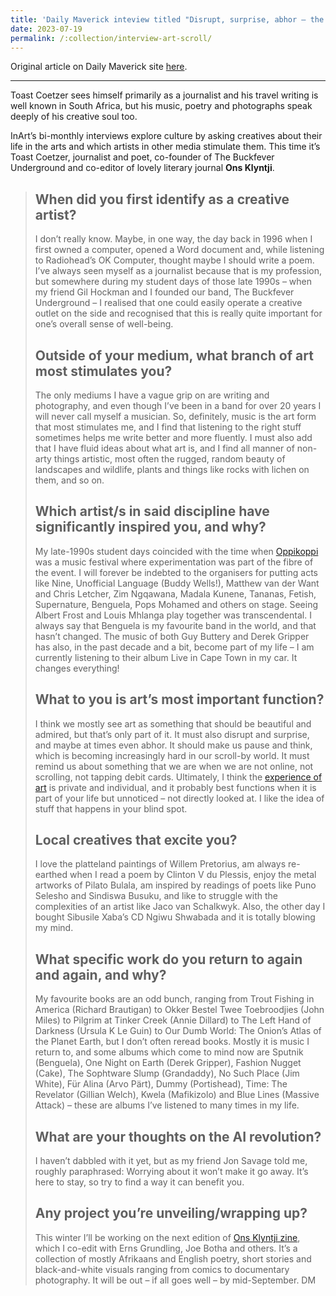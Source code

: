 ```yaml
---
title: 'Daily Maverick inteview titled "Disrupt, surprise, abhor – the role of art in our scroll-by world, according to Toast Coetzer"'
date: 2023-07-19
permalink: /:collection/interview-art-scroll/
---
```


Original article on Daily Maverick site [here](https://www.dailymaverick.co.za/article/2023-07-19-toast-coetzer-disrupt-surprise-abhor-in-a-scroll-by-world/
).

---

Toast Coetzer sees himself primarily as a journalist and his travel writing is well known in South Africa, but his music, poetry and photographs speak deeply of his creative soul too.

InArt’s bi-monthly interviews explore culture by asking creatives about their life in the arts and which artists in other media stimulate them. This time it’s Toast Coetzer, journalist and poet, co-founder of The Buckfever Underground and co-editor of lovely literary journal **Ons Klyntji**.

> ## When did you first identify as a creative artist?
>
> I don’t really know. Maybe, in one way, the day back in 1996 when I first owned a computer, opened a Word document and, while listening to Radiohead’s OK Computer, thought maybe I should write a poem. I’ve always seen myself as a journalist because that is my profession, but somewhere during my student days of those late 1990s – when my friend Gil Hockman and I founded our band, The Buckfever Underground – I realised that one could easily operate a creative outlet on the side and recognised that this is really quite important for one’s overall sense of well-being.
>
> ## Outside of your medium, what branch of art most stimulates you?
>
> The only mediums I have a vague grip on are writing and photography, and even though I’ve been in a band for over 20 years I will never call myself a musician. So, definitely, music is the art form that most stimulates me, and I find that listening to the right stuff sometimes helps me write better and more fluently. I must also add that I have fluid ideas about what art is, and I find all manner of non-arty things artistic, most often the rugged, random beauty of landscapes and wildlife, plants and things like rocks with lichen on them, and so on.
>
> ## Which artist/s in said discipline have significantly inspired you, and why?
> 
> My late-1990s student days coincided with the time when [Oppikoppi](https://www.dailymaverick.co.za/article/2011-08-08-oppikoppi-2011-the-dust-the-bands-and-the-dust-a-photo-essay/) was a music festival where experimentation was part of the fibre of the event. I will forever be indebted to the organisers for putting acts like Nine, Unofficial Language (Buddy Wells!), Matthew van der Want and Chris Letcher, Zim Ngqawana, Madala Kunene, Tananas, Fetish, Supernature, Benguela, Pops Mohamed and others on stage. Seeing Albert Frost and Louis Mhlanga play together was transcendental. I always say that Benguela is my favourite band in the world, and that hasn’t changed. The music of both Guy Buttery and Derek Gripper has also, in the past decade and a bit, become part of my life – I am currently listening to their album Live in Cape Town in my car. It changes everything!
> 
> ## What to you is art’s most important function?
> 
> I think we mostly see art as something that should be beautiful and admired, but that’s only part of it. It must also disrupt and surprise, and maybe at times even abhor. It should make us pause and think, which is becoming increasingly hard in our scroll-by world. It must remind us about something that we are when we are not online, not scrolling, not tapping debit cards. Ultimately, I think the [experience of art](https://www.dailymaverick.co.za/article/2023-01-11-bumper-sa-art-scene-rises-to-challenges-of-covid-ai-and-sustainability/) is private and individual, and it probably best functions when it is part of your life but unnoticed – not directly looked at. I like the idea of stuff that happens in your blind spot.
> 
> ## Local creatives that excite you?
> 
> I love the platteland paintings of Willem Pretorius, am always re-earthed when I read a poem by Clinton V du Plessis, enjoy the metal artworks of Pilato Bulala, am inspired by readings of poets like Puno Selesho and Sindiswa Busuku, and like to struggle with the complexities of an artist like Jaco van Schalkwyk. Also, the other day I bought Sibusile Xaba’s CD Ngiwu Shwabada and it is totally blowing my mind.
> 
> ## What specific work do you return to again and again, and why?
> 
> My favourite books are an odd bunch, ranging from Trout Fishing in America (Richard Brautigan) to Okker Bestel Twee Toebroodjies (John Miles) to Pilgrim at Tinker Creek (Annie Dillard) to The Left Hand of Darkness (Ursula K Le Guin) to Our Dumb World: The Onion’s Atlas of the Planet Earth, but I don’t often reread books. Mostly it is music I return to, and some albums which come to mind now are Sputnik (Benguela), One Night on Earth (Derek Gripper), Fashion Nugget (Cake), The Sophtware Slump (Grandaddy), No Such Place (Jim White), Für Alina (Arvo Pärt), Dummy (Portishead), Time: The Revelator (Gillian Welch), Kwela (Mafikizolo) and Blue Lines (Massive Attack) – these are albums I’ve listened to many times in my life.
> 
> ## What are your thoughts on the AI revolution?
> 
> I haven’t dabbled with it yet, but as my friend Jon Savage told me, roughly paraphrased: Worrying about it won’t make it go away. It’s here to stay, so try to find a way it can benefit you.
> 
> ## Any project you’re unveiling/wrapping up?
> 
> This winter I’ll be working on the next edition of [Ons Klyntji zine](https://klyntji.com/ons-klyntji), which I co-edit with Erns Grundling, Joe Botha and others. It’s a collection of mostly Afrikaans and English poetry, short stories and black-and-white visuals ranging from comics to documentary photography. It will be out – if all goes well – by mid-September. DM
